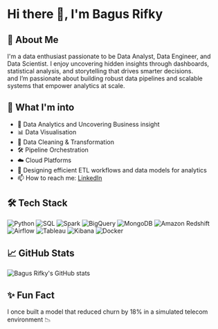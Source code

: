 # Hi there 👋, I'm Bagus Rifky

## 🚀 About Me
I'm a data enthusiast passionate to be Data Analyst, Data Engineer, and Data Scientist. I enjoy uncovering hidden insights through dashboards, statistical analysis, and storytelling that drives smarter decisions.  
and I’m passionate about building robust data pipelines and scalable systems that empower analytics at scale.

## 🚀 What I'm into
- 🧠 Data Analytics and Uncovering Business insight
- 📊 Data Visualisation
- 🧹 Data Cleaning & Transformation
- 🛠️ Pipeline Orchestration 
- ☁️ Cloud Platforms
- 💾 Designing efficient ETL workflows and data models for analytics
- 📫 How to reach me: [LinkedIn](https://linkedin.com/in/YOUR_USERNAME)

## 🛠️ Tech Stack
![Python](https://img.shields.io/badge/Python-black?style=flat&logo=python)
![SQL](https://img.shields.io/badge/SQL-003B57?style=for-the-badge&logo=postgresql&logoColor=white)
![Spark](https://img.shields.io/badge/Apache_Spark-E25A1C?style=flat&logo=apachespark)
![BigQuery](https://img.shields.io/badge/BigQuery-4285F4?style=flat&logo=googlecloud)
![MongoDB](https://img.shields.io/badge/MongoDB-47A248?style=for-the-badge&logo=mongodb&logoColor=white)
![Amazon Redshift](https://img.shields.io/badge/AWS_Redshift-8C4FFF?style=for-the-badge&logo=amazon-aws&logoColor=white)
![Airflow](https://img.shields.io/badge/Apache_Airflow-017CEE?style=flat&logo=apacheairflow)
![Tableau](https://img.shields.io/badge/Tableau-E97627?style=for-the-badge&logo=tableau&logoColor=white)
![Kibana](https://img.shields.io/badge/Kibana-005571?style=for-the-badge&logo=elastic&logoColor=white)
![Docker](https://img.shields.io/badge/Docker-2496ED?style=for-the-badge&logo=docker&logoColor=white)


## 📈 GitHub Stats
![Bagus Rifky's GitHub stats](https://github-readme-stats.vercel.app/api?username=bagusrifky&show_icons=true&theme=radical)

## ✨ Fun Fact
I once built a model that reduced churn by 18% in a simulated telecom environment 📉
